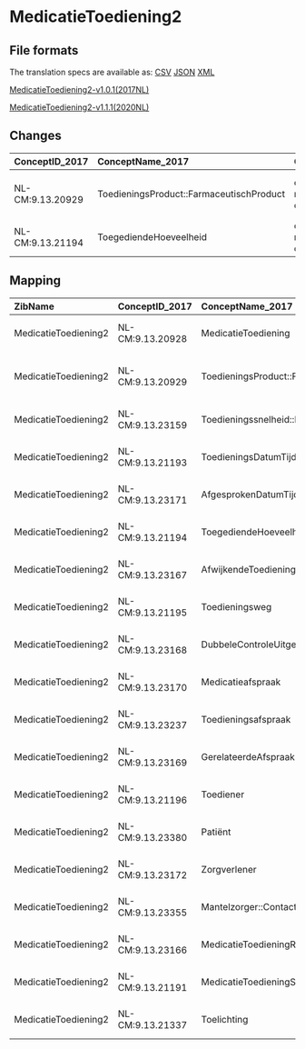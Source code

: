 # MedicatieToediening2
## File formats

The translation specs are available as: 
[CSV](../csv/MedicatieToediening2.csv) [JSON](../json/MedicatieToediening2.json) [XML](../xml/MedicatieToediening2.xml)



[MedicatieToediening2-v1.0.1(2017NL)](https://zibs.nl/wiki/MedicatieToediening2-v1.0.1(2017NL))

[MedicatieToediening2-v1.1.1(2020NL)](https://zibs.nl/wiki/MedicatieToediening2-v1.1.1(2020NL))









## Changes

| ConceptID_2017   | ConceptName_2017                         | Change               | TypeChange                | Impact_heen   | TRANSLATIE_spec_heen                                                                                     | Impact_terug   | TRANSLATIE_spec_terug                                                                                    | Omschrijving                                                                  |
|:-----------------|:-----------------------------------------|:---------------------|:--------------------------|:--------------|:---------------------------------------------------------------------------------------------------------|:---------------|:---------------------------------------------------------------------------------------------------------|:------------------------------------------------------------------------------|
| NL-CM:9.13.20929 | ToedieningsProduct::FarmaceutischProduct | oranje: minor change | CONCEPT NAME CHANGED (EN) | low           | CONCEPT NAME CHANGED (EN): AgreedMedicine::FarmaceuticalProduct -> AgreedMedicine::PharmaceuticalProduct | low            | CONCEPT NAME CHANGED (EN): AgreedMedicine::PharmaceuticalProduct -> AgreedMedicine::FarmaceuticalProduct | In engelse vertaling overal Farmaceutical vervangen door Pharmaceutical (7X)  |
| NL-CM:9.13.21194 | ToegediendeHoeveelheid                   | oranje: minor change | CARDINALITY CHANGE        | low           | ONE TO ZERO-TO-ONE                                                                                       | low            | ZERO-TO-ONE TO ONE                                                                                       | Kardinaliteit van element 'ToegediendeHoeveelheid'  gewijzigd van 1 naar 0..1 |

## Mapping

| ZibName              | ConceptID_2017   | ConceptName_2017                         | Codelists_2017                               | Change                  | ConceptID_2020   | ConceptName_2020                         | Codelists_2020                               | Bits    | Omschrijving                                                                  | TypeChange                | Impact_heen   | TRANSLATIE_spec_heen                                                                                     | Impact_terug   | TRANSLATIE_spec_terug                                                                                    |
|:---------------------|:-----------------|:-----------------------------------------|:---------------------------------------------|:------------------------|:-----------------|:-----------------------------------------|:---------------------------------------------|:--------|:------------------------------------------------------------------------------|:--------------------------|:--------------|:---------------------------------------------------------------------------------------------------------|:---------------|:---------------------------------------------------------------------------------------------------------|
| MedicatieToediening2 | NL-CM:9.13.20928 | MedicatieToediening                      |                                              | groen: geen wijzigingen | NL-CM:9.13.20928 | MedicatieToediening                      |                                              |         |                                                                               |                           |               |                                                                                                          |                |                                                                                                          |
| MedicatieToediening2 | NL-CM:9.13.20929 | ToedieningsProduct::FarmaceutischProduct |                                              | oranje: minor change    | NL-CM:9.13.20929 | ToedieningsProduct::FarmaceutischProduct |                                              | ZIB-911 | In engelse vertaling overal Farmaceutical vervangen door Pharmaceutical (7X)  | CONCEPT NAME CHANGED (EN) | low           | CONCEPT NAME CHANGED (EN): AgreedMedicine::FarmaceuticalProduct -> AgreedMedicine::PharmaceuticalProduct | low            | CONCEPT NAME CHANGED (EN): AgreedMedicine::PharmaceuticalProduct -> AgreedMedicine::FarmaceuticalProduct |
| MedicatieToediening2 | NL-CM:9.13.23159 | Toedieningssnelheid::Bereik              |                                              | groen: geen wijzigingen | NL-CM:9.13.23159 | Toedieningssnelheid::Bereik              |                                              |         |                                                                               |                           |               |                                                                                                          |                |                                                                                                          |
| MedicatieToediening2 | NL-CM:9.13.21193 | ToedieningsDatumTijd                     |                                              | groen: geen wijzigingen | NL-CM:9.13.21193 | ToedieningsDatumTijd                     |                                              |         |                                                                               |                           |               |                                                                                                          |                |                                                                                                          |
| MedicatieToediening2 | NL-CM:9.13.23171 | AfgesprokenDatumTijd                     |                                              | groen: geen wijzigingen | NL-CM:9.13.23171 | AfgesprokenDatumTijd                     |                                              |         |                                                                               |                           |               |                                                                                                          |                |                                                                                                          |
| MedicatieToediening2 | NL-CM:9.13.21194 | ToegediendeHoeveelheid                   |                                              | oranje: minor change    | NL-CM:9.13.21194 | ToegediendeHoeveelheid                   |                                              | ZIB-812 | Kardinaliteit van element 'ToegediendeHoeveelheid'  gewijzigd van 1 naar 0..1 | CARDINALITY CHANGE        | low           | ONE TO ZERO-TO-ONE                                                                                       | low            | ZERO-TO-ONE TO ONE                                                                                       |
| MedicatieToediening2 | NL-CM:9.13.23167 | AfwijkendeToediening                     |                                              | groen: geen wijzigingen | NL-CM:9.13.23167 | AfwijkendeToediening                     |                                              |         |                                                                               |                           |               |                                                                                                          |                |                                                                                                          |
| MedicatieToediening2 | NL-CM:9.13.21195 | Toedieningsweg                           | MedicatieToedieningToedieningswegCodelijst   | groen: geen wijzigingen | NL-CM:9.13.21195 | Toedieningsweg                           | MedicatieToedieningToedieningswegCodelijst   |         |                                                                               |                           |               |                                                                                                          |                |                                                                                                          |
| MedicatieToediening2 | NL-CM:9.13.23168 | DubbeleControleUitgevoerd                |                                              | groen: geen wijzigingen | NL-CM:9.13.23168 | DubbeleControleUitgevoerd                |                                              |         |                                                                               |                           |               |                                                                                                          |                |                                                                                                          |
| MedicatieToediening2 | NL-CM:9.13.23170 | Medicatieafspraak                        |                                              | groen: geen wijzigingen | NL-CM:9.13.23170 | Medicatieafspraak                        |                                              |         |                                                                               |                           |               |                                                                                                          |                |                                                                                                          |
| MedicatieToediening2 | NL-CM:9.13.23237 | Toedieningsafspraak                      |                                              | groen: geen wijzigingen | NL-CM:9.13.23237 | Toedieningsafspraak                      |                                              |         |                                                                               |                           |               |                                                                                                          |                |                                                                                                          |
| MedicatieToediening2 | NL-CM:9.13.23169 | GerelateerdeAfspraak                     |                                              | groen: geen wijzigingen | NL-CM:9.13.23169 | GerelateerdeAfspraak                     |                                              |         |                                                                               |                           |               |                                                                                                          |                |                                                                                                          |
| MedicatieToediening2 | NL-CM:9.13.21196 | Toediener                                |                                              | groen: geen wijzigingen | NL-CM:9.13.21196 | Toediener                                |                                              |         |                                                                               |                           |               |                                                                                                          |                |                                                                                                          |
| MedicatieToediening2 | NL-CM:9.13.23380 | Patiënt                                  |                                              | groen: geen wijzigingen | NL-CM:9.13.23380 | Patiënt                                  |                                              |         |                                                                               |                           |               |                                                                                                          |                |                                                                                                          |
| MedicatieToediening2 | NL-CM:9.13.23172 | Zorgverlener                             |                                              | groen: geen wijzigingen | NL-CM:9.13.23172 | Zorgverlener                             |                                              |         |                                                                               |                           |               |                                                                                                          |                |                                                                                                          |
| MedicatieToediening2 | NL-CM:9.13.23355 | Mantelzorger::Contactpersoon             |                                              | groen: geen wijzigingen | NL-CM:9.13.23355 | Mantelzorger::Contactpersoon             |                                              |         |                                                                               |                           |               |                                                                                                          |                |                                                                                                          |
| MedicatieToediening2 | NL-CM:9.13.23166 | MedicatieToedieningRedenVanAfwijken      | MedicatieToedieningRedenVanAfwijkenCodelijst | groen: geen wijzigingen | NL-CM:9.13.23166 | MedicatieToedieningRedenVanAfwijken      | MedicatieToedieningRedenVanAfwijkenCodelijst |         |                                                                               |                           |               |                                                                                                          |                |                                                                                                          |
| MedicatieToediening2 | NL-CM:9.13.21191 | MedicatieToedieningStatus                | MedicatieToedieningStatusCodelijst           | groen: geen wijzigingen | NL-CM:9.13.21191 | MedicatieToedieningStatus                | MedicatieToedieningStatusCodelijst           |         |                                                                               |                           |               |                                                                                                          |                |                                                                                                          |
| MedicatieToediening2 | NL-CM:9.13.21337 | Toelichting                              |                                              | groen: geen wijzigingen | NL-CM:9.13.21337 | Toelichting                              |                                              |         |                                                                               |                           |               |                                                                                                          |                |                                                                                                          |

